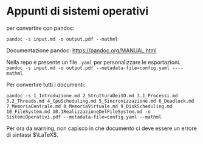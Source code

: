 # Appunti di sistemi operativi

per convertire con pandoc:

`pandoc -s input.md -o output.pdf --mathml`

Documentazione pandoc: <https://pandoc.org/MANUAL.html>

Nella repo è presente un file `.yaml` per personalizzare le esportazioni.
`pandoc -s input.md -o output.pdf --metadata-file=config.yaml ----mathml`

Per convertire tutti i documenti:

`pandoc -s 1_Introduzione.md 2_StrutturaDeiSO.md 3.1_Processi.md 3.2_Threads.md 4_CpuScheduling.md 5_Sincronizzazione.md 6_Deadlock.md 7_MemoriaCentrale.md 8_MemoriaVirtuale.md 9_DiskScheduling.md 10_FileSystem.md 10.1RealizzazioneDelFileSystem.md -o SistemiOperativi.pdf --metadata-file=config.yaml --mathml`

Per ora da warning, non capisco in che documento ci deve essere un errore di sintassi $\LaTeX$.
